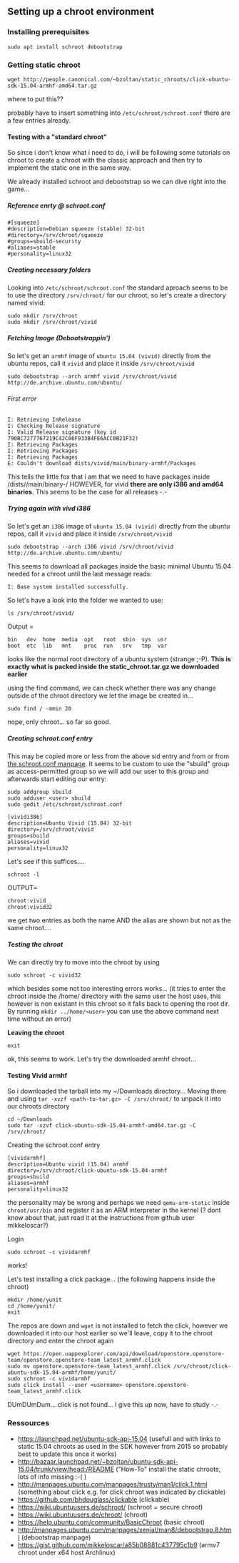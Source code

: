 

## Setting up a chroot environment

### Installing prerequisites

```
sudo apt install schroot debootstrap
```



### Getting static chroot

```
wget http://people.canonical.com/~bzoltan/static_chroots/click-ubuntu-sdk-15.04-armhf-amd64.tar.gz
```



where to put this??

probably have to insert something into ```/etc/schroot/schroot.conf``` there are a few entries already.

#### Testing with a "standard chroot"

So since i don't know what i need to do, i will be following some tutorials on chroot to create a chroot with the classic approach and then try to implement the static one in the same way.

We already installed schroot and debootstrap so we can dive right into the game...



##### Reference enrty @ schroot.conf

```
#[squeeze]
#description=Debian squeeze (stable) 32-bit
#directory=/srv/chroot/squeeze
#groups=sbuild-security
#aliases=stable
#personality=linux32
```



##### Creating necessary folders

Looking into ```/etc/schroot/schroot.conf``` the standard aproach seems to be to use the directory ```/srv/chroot/``` for our chroot, so let's create a directory named vivid:

```
sudo mkdir /srv/chroot
sudo mkdir /srv/chroot/vivid
```

##### Fetching Image (Debootstrappin')

So let's get an ```armhf``` image of ```ubuntu 15.04 (vivid)``` directly from the ubuntu repos, call it ```vivid``` and place it inside ```/srv/chroot/vivid```

```
sudo debootstrap --arch armhf vivid /srv/chroot/vivid http://de.archive.ubuntu.com/ubuntu/ 
```

###### First error

```
I: Retrieving InRelease 
I: Checking Release signature
I: Valid Release signature (key id 790BC7277767219C42C86F933B4FE6ACC0B21F32)
I: Retrieving Packages 
I: Retrieving Packages 
I: Retrieving Packages 
E: Couldn't download dists/vivid/main/binary-armhf/Packages
```

This tells the little fox that i am that we need to have packages inside <server>/dists/<name>/main/binary-<arch>/ HOWEVER, for vivid **there are only i386 and amd64 binaries**. This seems to be the case for all releases -.-



##### Trying again with vivd i386
So let's get an ```i386``` image of ```ubuntu 15.04 (vivid)``` directly from the ubuntu repos, call it ```vivid``` and place it inside ```/srv/chroot/vivid```

```
sudo debootstrap --arch i386 vivid /srv/chroot/vivid http://de.archive.ubuntu.com/ubuntu/ 
```

This seems to download all packages inside the basic minimal Ubuntu 15.04 needed for a chroot until the last message reads:

```
I: Base system installed successfully.
```

So let's have a look into the folder we wanted to use:

```
ls /srv/chroot/vivid/
```

Output =
```
bin   dev  home  media  opt   root  sbin  sys  usr
boot  etc  lib   mnt    proc  run   srv   tmp  var
```
looks like the normal root directory of a ubuntu system (strange ;-P). **This is exactly what is packed inside the static_chroot.tar.gz we downloaded earlier**

using the find command, we can check whether there was any change outside of the chroot directory we let the image be created in...

```
sudo find / -mmin 20
```

nope, only chroot... so far so good.



##### Creating schroot.conf entry

This may be copied more or less from the above sid entry and from or from [the schroot.conf manpage](http://manpages.ubuntu.com/manpages/trusty/man5/schroot.conf.5.html). It seems to be custom to use the "sbuild" group as access-permitted group so we will add our user to this group and afterwards start editing our entry:

```
sudp addgroup sbuild
sudo adduser <user> sbuild
sudo gedit /etc/schroot/schroot.conf
```



```
[vividi386]
description=Ubuntu Vivid (15.04) 32-bit
directory=/srv/chroot/vivid
groups=sbuild
aliases=vivid
personality=linux32
```

Let's see if this suffices....

```
schroot -l
```

OUTPUT=

```
chroot:vivid
chroot:vivid32
```

we get two entries as both the name AND the alias are shown but not as the same chroot....

##### Testing the chroot

We can directly try to move into the chroot by using

```
sudo schroot -c vivid32
```

which besides some not too interesting errors works... (it tries to enter the chroot inside the /home/<user> directory with the same user the host uses, this however is non existant in this chroot so it falls back to opening the root dir. By running ```mkdir ../home/<user>``` you can use the above command next time without an error)

**Leaving the chroot**

```
exit
```

ok, this seems to work. Let's try the downloaded armhf chroot...



#### Testing Vivid armhf 

So i downloaded the tarball into my ~/Downloads directory... Moving there and using ```tar -xvzf <path-to-tar.gz> -C /srv/chroot/``` to unpack it into our chroots directory

```
cd ~/Downloads
sudo tar -xzvf click-ubuntu-sdk-15.04-armhf-amd64.tar.gz -C /srv/chroot/
```

Creating the schroot.conf entry

```
[vividarmhf]
description=Ubuntu vivid (15.04) armhf
directory=/srv/chroot/click-ubuntu-sdk-15.04-armhf
groups=sbuild
aliases=armhf
personality=linux32
```

the personality may be wrong and perhaps we need ```qemu-arm-static``` inside ```chroot/usr/bin``` and register it as an ARM interpreter in the kernel (? dont know about that, just read it at the instructions from github user mikkeloscar?)

Login 

```
sudo schroot -c vividarmhf
```

works!

Let's test installing a click package... (the following happens inside the chroot)

```
mkdir /home/yunit
cd /home/yunit/
exit
```

The repos are down and ```wget``` is not installed to fetch the click, however we downloaded it into our host earlier so we'll leave, copy it to the chroot directory and enter the chroot again

```
wget https://open.uappexplorer.com/api/download/openstore.openstore-team/openstore.openstore-team_latest_armhf.click
sudo mv openstore.openstore-team_latest_armhf.click /srv/chroot/click-ubuntu-sdk-15.04-armhf/home/yunit/
sudo schroot -c vividarmhf
sudo click install --user <username> openstore.openstore-team_latest_armhf.click
```

DUmDUmDum... click is not found... I give this up now, have to study -.-






### Ressources

* https://launchpad.net/ubuntu-sdk-api-15.04 (usefull and with links to static 15.04 chroots as used in the SDK	however from 2015 so probably best to update this once it works)
* http://bazaar.launchpad.net/~bzoltan/ubuntu-sdk-api-15.04/trunk/view/head:/README ("How-To" install the static chroots, lots of info missing :-( )
* http://manpages.ubuntu.com/manpages/trusty/man1/click.1.html (something about click e.g. for click chroot was indicated by clickable)
* https://github.com/bhdouglass/clickable (clickable)
* https://wiki.ubuntuusers.de/schroot/ (schroot = secure chroot)
* https://wiki.ubuntuusers.de/chroot/ (chroot)
* https://help.ubuntu.com/community/BasicChroot (basic chroot)
* http://manpages.ubuntu.com/manpages/xenial/man8/debootstrap.8.html (debootstrap manpage)
* https://gist.github.com/mikkeloscar/a85b08881c437795c1b9 (armv7 chroot under x64 host Archlinux)